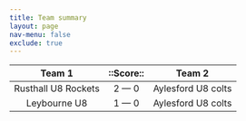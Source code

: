 ```yaml
---
title: Team summary
layout: page
nav-menu: false
exclude: true
---
```




|       Team 1        |  ::Score::  |       Team 2       |
|:-------------------:|:-----------:|:------------------:|
| Rusthall U8 Rockets | 2 &mdash; 0 | Aylesford U8 colts |
|    Leybourne U8     | 1 &mdash; 0 | Aylesford U8 colts |

 <br /><br /><br />